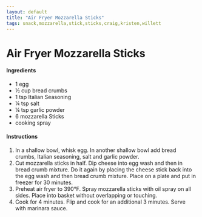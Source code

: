 ```yaml
---
layout: default
title: "Air Fryer Mozzarella Sticks"
tags: snack,mozzarella,stick,sticks,craig,kristen,willett
---
```

# Air Fryer Mozzarella Sticks

#### Ingredients
- 1 egg
- ½ cup bread crumbs
- 1 tsp Italian Seasoning
- ¼ tsp salt
- ¼ tsp garlic powder
- 6 mozzarella Sticks
- cooking spray

#### Instructions
1. In a shallow bowl, whisk egg. In another shallow bowl add bread crumbs, Italian seasoning, salt and garlic powder.
2. Cut mozzarella sticks in half. Dip cheese into egg wash and then in bread crumb mixture. Do it again by placing the cheese stick back into the egg wash and then bread crumb mixture. Place on a plate and put in freezer for 30 minutes.
3. Preheat air fryer to 390°F. Spray mozzarella sticks with oil spray on all sides. Place into basket without overlapping or touching.
4. Cook for 4 minutes. Flip and cook for an additional 3 minutes. Serve with marinara sauce.

